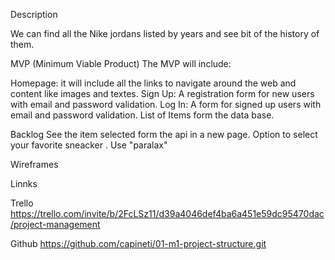 Description

We can find all the Nike jordans listed by years and see bit of the history of them.

MVP (Minimum Viable Product)
​The MVP will include:​

Homepage: it will include all the links to navigate around the web and content like images and textes.
Sign Up: A registration form for new users with email and password validation.
Log In: A form for signed up users with email and password validation.
List of Items form the data base.

Backlog
See the item selected form the api in a new page.
Option to select your favorite sneacker .​
Use "paralax"

Wireframes

Linnks

Trello
https://trello.com/invite/b/2FcLSz11/d39a4046def4ba6a451e59dc95470dac/project-management

Github
https://github.com/capineti/01-m1-project-structure.git
